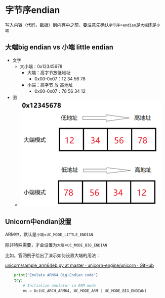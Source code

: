 # 字节序endian

写入内容（代码，数据）到内存中之前，要注意先确认`字节序`=`endian`是`大端`还是`小端`

## 大端big endian vs 小端 little endian

* 文字
  * 大小端：0x12345678
    * 大端：高字节放低地址
      * 0x00-0x07：12 34 56 78
    * 小端：高字节 放 高地址
      * 0x00-0x07：78 56 34 12
* 图
  * ![endian_big_vs_little](../../../assets/img/endian_big_vs_little.png)

## Unicorn中endian设置

ARM中，默认是`小端`=`UC_MODE_LITTLE_ENDIAN`

除非特殊需要，才会设置为`大端`=`UC_MODE_BIG_ENDIAN`

比如，官网例子给出了演示如何设置大端的用法：

[unicorn/sample_arm64eb.py at master · unicorn-engine/unicorn · GitHub](https://github.com/unicorn-engine/unicorn/blob/master/bindings/python/sample_arm64eb.py)

```py
    print("Emulate ARM64 Big-Endian code")
    try:
        # Initialize emulator in ARM mode
        mu = Uc(UC_ARCH_ARM64, UC_MODE_ARM | UC_MODE_BIG_ENDIAN)
```
